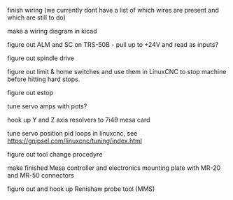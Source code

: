 finish wiring (we currently dont have a list of which wires are present
and which are still to do)

make a wiring diagram in kicad

figure out ALM and SC on TRS-50B - pull up to +24V and read as inputs?

figure out spindle drive

figure out limit & home switches and use them in LinuxCNC to stop
machine before hitting hard stops.

figure out estop

tune servo amps with pots?

hook up Y and Z axis resolvers to 7i49 mesa card

tune servo position pid loops in linuxcnc, see https://gnipsel.com/linuxcnc/tuning/index.html

figure out tool change procedyre

make finished Mesa controller and electronics mounting plate with
MR-20 and MR-50 connectors

figure out and hook up Renishaw probe tool (MMS)
